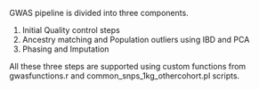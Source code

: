GWAS pipeline is divided into three components.

1. Initial Quality control steps
2. Ancestry matching and Population outliers using IBD and PCA
3. Phasing and Imputation

All these three steps are supported using custom functions from gwasfunctions.r and common_snps_1kg_othercohort.pl scripts.
